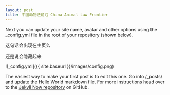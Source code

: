 ```yaml
---
layout: post
title: 中国动物法前沿 China Animal Law Frontier
---
```


Next you can update your site name, avatar and other options using the _config.yml file in the root of your repository (shown below).

这句话会出现在主页么

还是说会隐藏起来

![_config.yml]({{ site.baseurl }}/images/config.png)

The easiest way to make your first post is to edit this one. Go into /_posts/ and update the Hello World markdown file. For more instructions head over to the [Jekyll Now repository](https://github.com/barryclark/jekyll-now) on GitHub.
